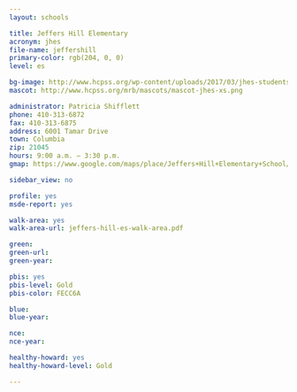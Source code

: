 ```yaml
---
layout: schools

title: Jeffers Hill Elementary
acronym: jhes
file-name: jeffershill
primary-color: rgb(204, 0, 0)
level: es

bg-image: http://www.hcpss.org/wp-content/uploads/2017/03/jhes-students-team-activity.jpg
mascot: http://www.hcpss.org/mrb/mascots/mascot-jhes-xs.png

administrator: Patricia Shifflett
phone: 410-313-6872
fax: 410-313-6875
address: 6001 Tamar Drive
town: Columbia
zip: 21045
hours: 9:00 a.m. – 3:30 p.m.
gmap: https://www.google.com/maps/place/Jeffers+Hill+Elementary+School/@39.2054858,-76.8284834,17z/data=!3m1!4b1!4m2!3m1!1s0x89b7dfd8afdbd3e3:0x1fc082d03a6b38e4?hl=en

sidebar_view: no

profile: yes
msde-report: yes 

walk-area: yes
walk-area-url: jeffers-hill-es-walk-area.pdf

green:
green-url:
green-year:

pbis: yes
pbis-level: Gold
pbis-color: FECC6A

blue: 
blue-year:

nce:
nce-year:

healthy-howard: yes
healthy-howard-level: Gold

---
```

